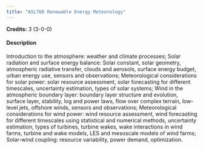 ```yaml
---
title: "ASL760 Renewable Energy Meteorology"
---
```

**Credits:** 3 (3-0-0)

#### Description
Introduction to the atmosphere: weather and climate processes; Solar radiation and surface energy balance: Solar constant, solar geometry, atmospheric radiative transfer, clouds and aerosols, surface energy budget, urban energy use, sensors and observations; Meteorological considerations for solar power: solar resource assessment, solar forecasting for different timescales, uncertainty estimation, types of solar systems; Wind in the atmospheric boundary layer: boundary layer structure and evolution, surface layer, stability, log and power laws, flow over complex terrain, low-level jets, offshore winds, sensors and observations; Meteorological considerations for wind power: wind resource assessment, wind forecasting for different timescales using statistical and numerical methods, uncertainty estimation, types of turbines, turbine wakes, wake interactions in wind farms, turbine and wake models, LES and mesoscale models of wind farms; Solar-wind coupling: resource variability, power demand, optimization.